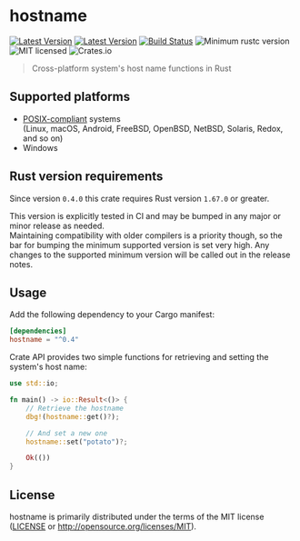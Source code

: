 # hostname

[![Latest Version](https://img.shields.io/crates/v/hostname.svg)](https://crates.io/crates/hostname)
[![Latest Version](https://docs.rs/hostname/badge.svg)](https://docs.rs/hostname)
[![Build Status](https://github.com/svartalf/hostname/actions/workflows/ci.yml/badge.svg)](https://github.com/svartalf/hostname/actions)
![Minimum rustc version](https://img.shields.io/badge/rustc-1.67+-green.svg)
![MIT licensed](https://img.shields.io/badge/license-MIT-blue.svg)
![Crates.io](https://img.shields.io/crates/d/hostname)

> Cross-platform system's host name functions in Rust

## Supported platforms

 * [POSIX-compliant](https://en.wikipedia.org/wiki/POSIX#POSIX-oriented_operating_systems) systems\
   (Linux, macOS, Android, FreeBSD, OpenBSD, NetBSD, Solaris, Redox, and so on)
 * Windows

## Rust version requirements

Since version `0.4.0` this crate requires Rust version `1.67.0` or greater.

This version is explicitly tested in CI
and may be bumped in any major or minor release as needed.\
Maintaining compatibility with older compilers is a priority though,
so the bar for bumping the minimum supported version is set very high.
Any changes to the supported minimum version will be called out in the release notes.

## Usage

Add the following dependency to your Cargo manifest:

```toml
[dependencies]
hostname = "^0.4"
```

Crate API provides two simple functions for retrieving and setting the system's host name:

```rust
use std::io;

fn main() -> io::Result<()> {
    // Retrieve the hostname
    dbg!(hostname::get()?);

    // And set a new one
    hostname::set("potato")?;

    Ok(())
}
```

## License

hostname is primarily distributed under the terms of the MIT license
([LICENSE](LICENSE) or http://opensource.org/licenses/MIT).
